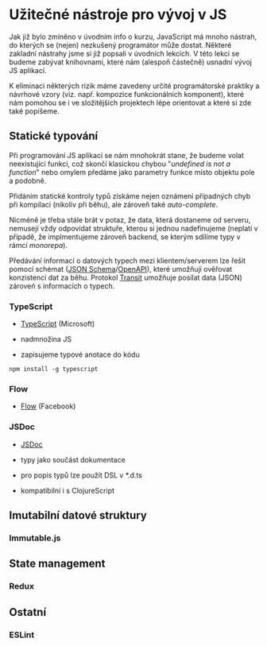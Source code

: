 # Užitečné nástroje pro vývoj v JS

Jak již bylo zmíněno v úvodním info o kurzu, JavaScript má mnoho nástrah, do kterých se (nejen) nezkušený programátor může dostat. Některé zakladní nástrahy jsme si již popsali v úvodních lekcích. V této lekci se budeme zabývat knihovnami, které nám (alespoň částečně) usnadní vývoj JS aplikací.

K eliminaci některých rizik máme zavedeny určité programátorské praktiky a návrhové vzory (viz. např. kompozice funkcionálních komponent), které nám pomohou se i ve složitějších projektech lépe orientovat a které si zde také popíšeme.

## Statické typování 

Při programování JS aplikací se nám mnohokrát stane, že budeme volat neexistující funkci, což skončí klasickou chybou "*undefined is not a function*" nebo omylem předáme jako parametry funkce místo objektu pole a podobně.

Přidáním statické kontroly typů získáme nejen oznámení případných chyb při kompilaci (nikoliv při běhu), ale zároveň také *auto-complete*.

Nicméně je třeba stále brát v potaz, že data, která dostaneme od serveru, nemusejí vždy odpovídat struktuře, kterou si jednou nadefinujeme (neplatí v případě, že implmentujeme zároveň backend, se kterým sdílíme typy v rámci *monorepa*).

Předávání informací o datových typech mezi klientem/serverem lze řešit pomocí schémat ([JSON Schema](https://json-schema.org/)/[OpenAPI](https://github.com/OAI/OpenAPI-Specification)), které umožňují ověřovat konzistenci dat za běhu. Protokol [Transit](https://github.com/cognitect/transit-format) umožňuje posílat data (JSON) zároveń s informacích o typech.


### TypeScript 

* [TypeScript](https://www.typescriptlang.org/) (Microsoft)

* nadmnožina JS

* zapisujeme typové anotace do kódu


```
npm install -g typescript
```

### Flow

* [Flow](https://flow.org/) (Facebook)

### JSDoc

* [JSDoc](https://jsdoc.app/)

* typy jako součást dokumentace

* pro popis typů lze použít DSL v *.d.ts

* kompatibilní i s ClojureScript

## Imutabilní datové struktury

### Immutable.js

## State management 

### Redux

## Ostatní

### ESLint